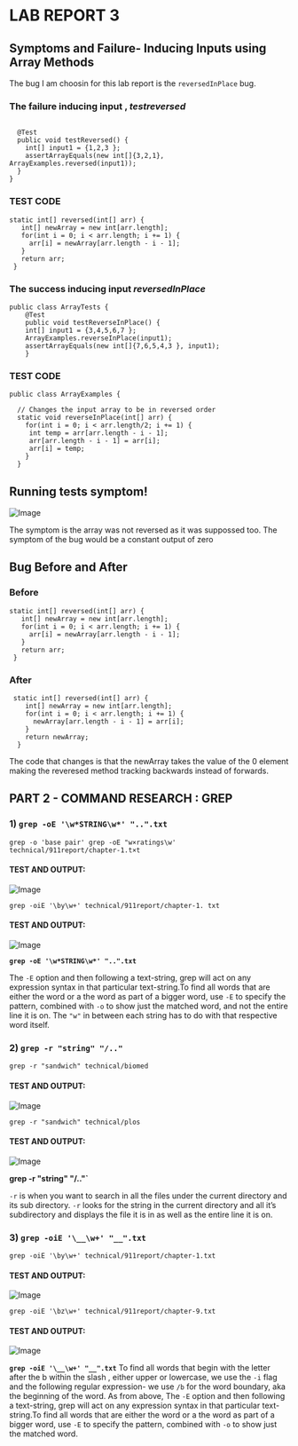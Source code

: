 # LAB REPORT 3 #

## Symptoms and Failure- Inducing Inputs using Array Methods ##

The bug I am choosin for this lab report is the `reversedInPlace` bug.

### The failure inducing input , *testreversed*

```

  @Test
  public void testReversed() {
    int[] input1 = {1,2,3 };
    assertArrayEquals(new int[]{3,2,1}, ArrayExamples.reversed(input1));
  }
}
```
### TEST CODE 
 ```
 static int[] reversed(int[] arr) {
    int[] newArray = new int[arr.length];
    for(int i = 0; i < arr.length; i += 1) {
      arr[i] = newArray[arr.length - i - 1];
    }
    return arr;
  }
```


### The success inducing input *reversedInPlace*

```
public class ArrayTests {
	@Test 
	public void testReverseInPlace() {
    int[] input1 = {3,4,5,6,7 };
    ArrayExamples.reverseInPlace(input1);
    assertArrayEquals(new int[]{7,6,5,4,3 }, input1);
	}
```
### TEST CODE

```
public class ArrayExamples {

  // Changes the input array to be in reversed order
  static void reverseInPlace(int[] arr) {
    for(int i = 0; i < arr.length/2; i += 1) {
     int temp = arr[arr.length - i - 1];
     arr[arr.length - i - 1] = arr[i];
     arr[i] = temp;
    }
  }
```
## Running tests symptom!
![Image](TESTSlabReport3.png)

The symptom is the array was not reversed as it was suppossed too. The symptom of the bug would be a constant output of zero

## Bug Before and After

### Before
 ```
 static int[] reversed(int[] arr) {
    int[] newArray = new int[arr.length];
    for(int i = 0; i < arr.length; i += 1) {
      arr[i] = newArray[arr.length - i - 1];
    }
    return arr;
  }
```
### After

```
 static int[] reversed(int[] arr) {
    int[] newArray = new int[arr.length];
    for(int i = 0; i < arr.length; i += 1) {
      newArray[arr.length - i - 1] = arr[i];
    }
    return newArray;
  }
```
The code that changes is that the newArray takes the value of the 0 element making the reveresed method tracking backwards instead of forwards.

## PART 2 - COMMAND RESEARCH : GREP

### 1) `grep -oE '\w*STRING\w*' "..".txt`

`grep -o 'base pair' grep -oE "w×ratings\w' technical/911report/chapter-1.t×t`
#### TEST AND OUTPUT: 
![Image](grep-oE1.png)

`grep -oiE '\by\w+' technical/911report/chapter-1. txt`
#### TEST AND OUTPUT:
![Image](grep-oE2.png)

**`grep -oE '\w*STRING\w*' "..".txt`**

The `-E` option and then following a text-string, grep will act on any expression syntax in that particular text-string.To find all words that are either the word or a the word as part of a bigger word, use `-E` to specify the pattern, combined with `-o` to show just the matched word, and not the entire line it is on. The `"w"` in between each string has to do with that respective word itself.

### 2) `grep -r "string" "/.."`

`grep -r "sandwich" technical/biomed`
#### TEST AND OUTPUT: 
![Image](grep-r1.png)

`grep -r "sandwich" technical/plos`
#### TEST AND OUTPUT:
![Image](grep-r2.png)

**grep -r "string" "/.."`**

`-r` is when you want to search in all the files under the current directory and its sub directory. `-r` looks for the string in the current directory and all it’s subdirectory and displays the file it is in as well as the entire line it is on.

### 3) `grep -oiE '\__\w+' "__".txt`

`grep -oiE '\by\w+' technical/911report/chapter-1.txt`
#### TEST AND OUTPUT: 
![Image](grep-oiE1.png)

`grep -oiE '\bz\w+' technical/911report/chapter-9.txt`
#### TEST AND OUTPUT:
![Image](grep-oiE2.png)

**`grep -oiE '\__\w+' "__".txt`**
To find all words that begin with the letter after the b within the slash , either upper or lowercase, we use the `-i` flag and the following regular expression- we use `/b` for the word boundary, aka the beginning of the word. As from above, The `-E` option and then following a text-string, grep will act on any expression syntax in that particular text-string.To find all words that are either the word or a the word as part of a bigger word, use `-E` to specify the pattern, combined with `-o` to show just the matched word. 


